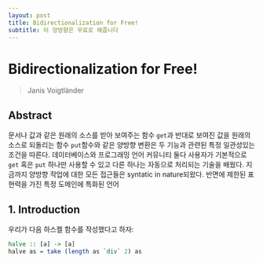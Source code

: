 ```yaml
---
layout: post
title: Bidirectionalization for Free!
subtitle: 이 양방향은 무료로 해줍니다
---
```


# Bidirectionalization for Free!

> Janis Voigtländer

## Abstract

문서나 값과 같은 원래의 소스를 받아 보여주는 함수 `get`과 반대로 보여진 값을 원래의 소스로 되돌리는 함수 `put`함수와 같은 양방향 변환은 두 기능과 관련된 특정 일관성있는 조건을 따른다.
데이터베이스와 프로그래밍 언어 커뮤니티 둘다 사용자가 기본적으로 `get` 혹은 `put` 하나만 사용할 수 있고 다른 하나는 자동으로 처리되는 기술을 배웠다.
 지금까지 양방향 작업에 대한 모든 접근들은 syntatic in nature되왔다. 반면에 제한된 표현력을 가진 특정 도메인에 특화된 언어

## 1. Introduction

우리가 다음 하스켈 함수를 작성했다고 하자:

```haskell
halve :: [a] -> [a]
halve as = take (length as `div` 2) as
```